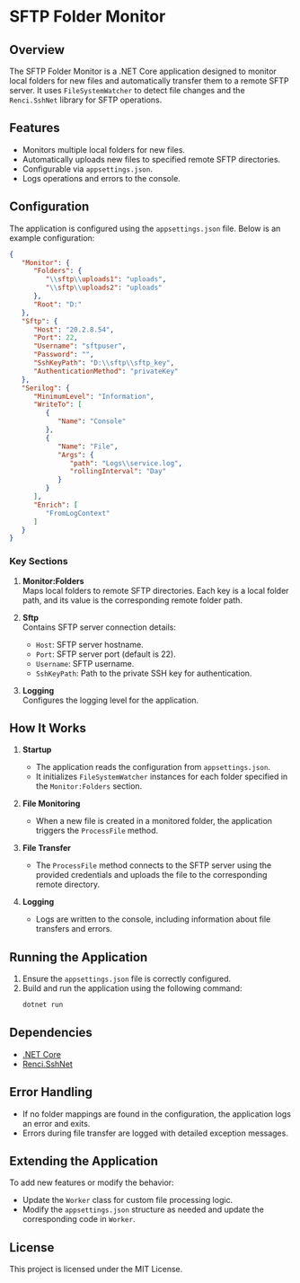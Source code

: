 
# SFTP Folder Monitor

## Overview

The SFTP Folder Monitor is a .NET Core application designed to monitor local folders for new files and automatically transfer them to a remote SFTP server. It uses `FileSystemWatcher` to detect file changes and the `Renci.SshNet` library for SFTP operations.

## Features

- Monitors multiple local folders for new files.
- Automatically uploads new files to specified remote SFTP directories.
- Configurable via `appsettings.json`.
- Logs operations and errors to the console.

## Configuration

The application is configured using the `appsettings.json` file. Below is an example configuration:

```json
{
   "Monitor": {
      "Folders": {
         "\\sftp\\uploads1": "uploads",
         "\\sftp\\uploads2": "uploads"
      },
      "Root": "D:"
   },
   "Sftp": {
      "Host": "20.2.8.54",
      "Port": 22,
      "Username": "sftpuser",
      "Password": "",
      "SshKeyPath": "D:\\sftp\\sftp_key",
      "AuthenticationMethod": "privateKey"
   },
   "Serilog": {
      "MinimumLevel": "Information",
      "WriteTo": [
         {
            "Name": "Console"
         },
         {
            "Name": "File",
            "Args": {
               "path": "Logs\\service.log",
               "rollingInterval": "Day"
            }
         }
      ],
      "Enrich": [
         "FromLogContext"
      ]
   }
}
```

### Key Sections

1. **Monitor:Folders**  
   Maps local folders to remote SFTP directories. Each key is a local folder path, and its value is the corresponding remote folder path.

2. **Sftp**  
   Contains SFTP server connection details:
   - `Host`: SFTP server hostname.
   - `Port`: SFTP server port (default is 22).
   - `Username`: SFTP username.
   - `SshKeyPath`: Path to the private SSH key for authentication.

3. **Logging**  
   Configures the logging level for the application.

## How It Works

1. **Startup**  
   - The application reads the configuration from `appsettings.json`.
   - It initializes `FileSystemWatcher` instances for each folder specified in the `Monitor:Folders` section.

2. **File Monitoring**  
   - When a new file is created in a monitored folder, the application triggers the `ProcessFile` method.

3. **File Transfer**  
   - The `ProcessFile` method connects to the SFTP server using the provided credentials and uploads the file to the corresponding remote directory.

4. **Logging**  
   - Logs are written to the console, including information about file transfers and errors.

## Running the Application

1. Ensure the `appsettings.json` file is correctly configured.
2. Build and run the application using the following command:
   ```bash
   dotnet run
   ```

## Dependencies

- [.NET Core](https://dotnet.microsoft.com/)
- [Renci.SshNet](https://github.com/sshnet/SSH.NET)

## Error Handling

- If no folder mappings are found in the configuration, the application logs an error and exits.
- Errors during file transfer are logged with detailed exception messages.

## Extending the Application

To add new features or modify the behavior:
- Update the `Worker` class for custom file processing logic.
- Modify the `appsettings.json` structure as needed and update the corresponding code in `Worker`.

## License

This project is licensed under the MIT License.
